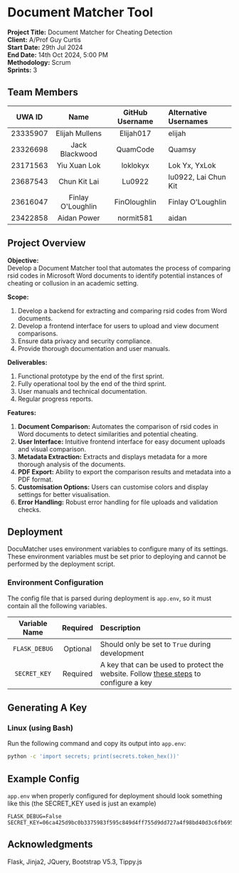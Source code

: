 # Document Matcher Tool

**Project Title:** Document Matcher for Cheating Detection  
**Client:** A/Prof Guy Curtis  
**Start Date:** 29th Jul 2024  
**End Date:** 14th Oct 2024, 5:00 PM  
**Methodology:** Scrum  
**Sprints:** 3  

## Team Members 
| UWA ID    | Name               | GitHub Username | Alternative Usernames  |
|:---------:|:------------------:|:---------------:|:-----------------------|
| 23335907  | Elijah Mullens     | Elijah017       | elijah                 |
| 23326698  | Jack Blackwood     | QuamCode        | Quamsy                 |
| 23171563  | Yiu Xuan Lok       | loklokyx        | Lok Yx, YxLok          |
| 23687543  | Chun Kit Lai       | Lu0922          | lu0922, Lai Chun Kit   |
| 23616047  | Finlay O'Loughlin  | FinOloughlin    | Finlay O'Loughlin      |
| 23422858  | Aidan Power        | normit581       | aidan                  |

## Project Overview

**Objective:**  
Develop a Document Matcher tool that automates the process of comparing rsid codes in Microsoft Word documents to identify potential instances of cheating or collusion in an academic setting.

**Scope:**
1. Develop a backend for extracting and comparing rsid codes from Word documents.
2. Develop a frontend interface for users to upload and view document comparisons.
3. Ensure data privacy and security compliance.
4. Provide thorough documentation and user manuals.

**Deliverables:**
1. Functional prototype by the end of the first sprint.
2. Fully operational tool by the end of the third sprint.
3. User manuals and technical documentation.
4. Regular progress reports.

**Features:**

1. **Document Comparison:** Automates the comparison of rsid codes in Word documents to detect similarities and potential cheating.
2. **User Interface:** Intuitive frontend interface for easy document uploads and visual comparison.
3. **Metadata Extraction:** Extracts and displays metadata for a more thorough analysis of the documents.
4. **PDF Export:** Ability to export the comparison results and metadata into a PDF format.
5. **Customisation Options:** Users can customise colors and display settings for better visualisation.
6. **Error Handling:** Robust error handling for file uploads and validation checks.

## Deployment

DocuMatcher uses environment variables to configure many of its settings. These environment variables must be set prior to deploying and cannot be performed by the deployment script.

### Environment Configuration

The config file that is parsed during deployment is `app.env`, so it must contain all the following variables.

| Variable Name | Required | Description                                                                                                 |
|:-------------:|:--------:|:------------------------------------------------------------------------------------------------------------|
| `FLASK_DEBUG` | Optional | Should only be set to `True` during development                                                             |
| `SECRET_KEY`  | Required | A key that can be used to protect the website. Follow [these steps](#generating-a-key) to configure a key   |


## Generating A Key

### Linux (using Bash)

Run the following command and copy its output into `app.env`:

```Bash
python -c 'import secrets; print(secrets.token_hex())'
```

## Example Config

`app.env` when properly configured for deployment should look something like
this (the SECRET_KEY used is just an example)

```env
FLASK_DEBUG=False
SECRET_KEY=06ca425d9bc0b3375983f595c849d4ff755d9dd727a4f98bd40d3c6fb6957a87
```

## Acknowledgments

Flask, Jinja2, JQuery, Bootstrap V5.3, Tippy.js
